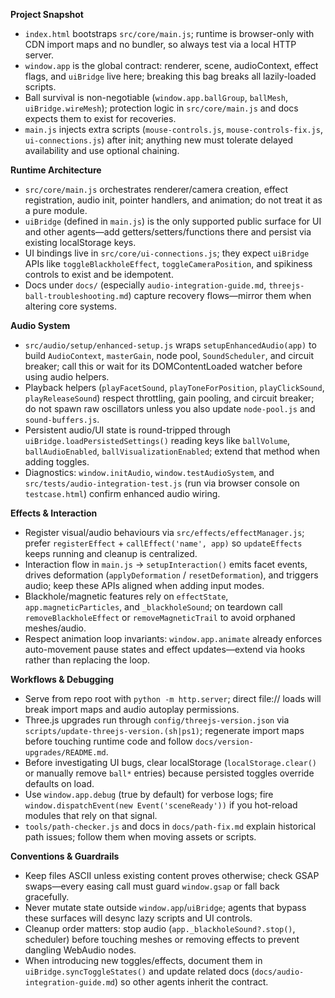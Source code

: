**Project Snapshot**
- `index.html` bootstraps `src/core/main.js`; runtime is browser-only with CDN import maps and no bundler, so always test via a local HTTP server.
- `window.app` is the global contract: renderer, scene, audioContext, effect flags, and `uiBridge` live here; breaking this bag breaks all lazily-loaded scripts.
- Ball survival is non-negotiable (`window.app.ballGroup`, `ballMesh`, `uiBridge.wireMesh`); protection logic in `src/core/main.js` and docs expects them to exist for recoveries.
- `main.js` injects extra scripts (`mouse-controls.js`, `mouse-controls-fix.js`, `ui-connections.js`) after init; anything new must tolerate delayed availability and use optional chaining.

**Runtime Architecture**
- `src/core/main.js` orchestrates renderer/camera creation, effect registration, audio init, pointer handlers, and animation; do not treat it as a pure module.
- `uiBridge` (defined in `main.js`) is the only supported public surface for UI and other agents—add getters/setters/functions there and persist via existing localStorage keys.
- UI bindings live in `src/core/ui-connections.js`; they expect `uiBridge` APIs like `toggleBlackholeEffect`, `toggleCameraPosition`, and spikiness controls to exist and be idempotent.
- Docs under `docs/` (especially `audio-integration-guide.md`, `threejs-ball-troubleshooting.md`) capture recovery flows—mirror them when altering core systems.

**Audio System**
- `src/audio/setup/enhanced-setup.js` wraps `setupEnhancedAudio(app)` to build `AudioContext`, `masterGain`, node pool, `SoundScheduler`, and circuit breaker; call this or wait for its DOMContentLoaded watcher before using audio helpers.
- Playback helpers (`playFacetSound`, `playToneForPosition`, `playClickSound`, `playReleaseSound`) respect throttling, gain pooling, and circuit breaker; do not spawn raw oscillators unless you also update `node-pool.js` and `sound-buffers.js`.
- Persistent audio/UI state is round-tripped through `uiBridge.loadPersistedSettings()` reading keys like `ballVolume`, `ballAudioEnabled`, `ballVisualizationEnabled`; extend that method when adding toggles.
- Diagnostics: `window.initAudio`, `window.testAudioSystem`, and `src/tests/audio-integration-test.js` (run via browser console on `testcase.html`) confirm enhanced audio wiring.

**Effects & Interaction**
- Register visual/audio behaviours via `src/effects/effectManager.js`; prefer `registerEffect` + `callEffect('name', app)` so `updateEffects` keeps running and cleanup is centralized.
- Interaction flow in `main.js` → `setupInteraction()` emits facet events, drives deformation (`applyDeformation` / `resetDeformation`), and triggers audio; keep these APIs aligned when adding input modes.
- Blackhole/magnetic features rely on `effectState`, `app.magneticParticles`, and `_blackholeSound`; on teardown call `removeBlackholeEffect` or `removeMagneticTrail` to avoid orphaned meshes/audio.
- Respect animation loop invariants: `window.app.animate` already enforces auto-movement pause states and effect updates—extend via hooks rather than replacing the loop.

**Workflows & Debugging**
- Serve from repo root with `python -m http.server`; direct file:// loads will break import maps and audio autoplay permissions.
- Three.js upgrades run through `config/threejs-version.json` via `scripts/update-threejs-version.(sh|ps1)`; regenerate import maps before touching runtime code and follow `docs/version-upgrades/README.md`.
- Before investigating UI bugs, clear localStorage (`localStorage.clear()` or manually remove `ball*` entries) because persisted toggles override defaults on load.
- Use `window.app.debug` (true by default) for verbose logs; fire `window.dispatchEvent(new Event('sceneReady'))` if you hot-reload modules that rely on that signal.
- `tools/path-checker.js` and docs in `docs/path-fix.md` explain historical path issues; follow them when moving assets or scripts.

**Conventions & Guardrails**
- Keep files ASCII unless existing content proves otherwise; check GSAP swaps—every easing call must guard `window.gsap` or fall back gracefully.
- Never mutate state outside `window.app`/`uiBridge`; agents that bypass these surfaces will desync lazy scripts and UI controls.
- Cleanup order matters: stop audio (`app._blackholeSound?.stop()`, scheduler) before touching meshes or removing effects to prevent dangling WebAudio nodes.
- When introducing new toggles/effects, document them in `uiBridge.syncToggleStates()` and update related docs (`docs/audio-integration-guide.md`) so other agents inherit the contract.
